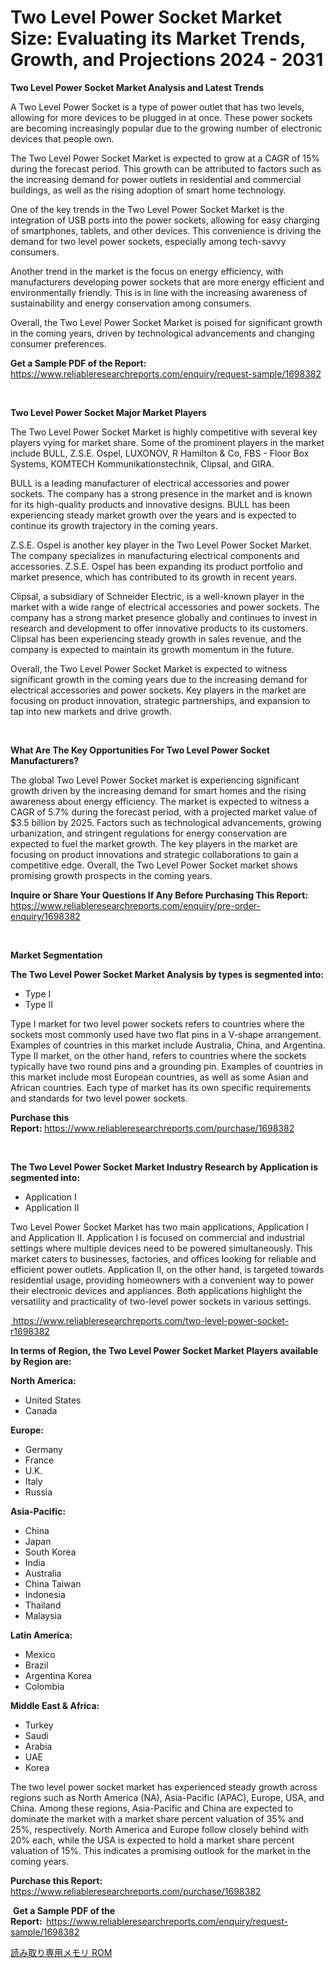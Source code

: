 <p><h1>Two Level Power Socket Market Size: Evaluating its Market Trends, Growth, and Projections 2024 - 2031</h1></p><p><strong>Two Level Power Socket Market Analysis and Latest Trends</strong></p>
<p><p>A Two Level Power Socket is a type of power outlet that has two levels, allowing for more devices to be plugged in at once. These power sockets are becoming increasingly popular due to the growing number of electronic devices that people own.</p><p>The Two Level Power Socket Market is expected to grow at a CAGR of 15% during the forecast period. This growth can be attributed to factors such as the increasing demand for power outlets in residential and commercial buildings, as well as the rising adoption of smart home technology.</p><p>One of the key trends in the Two Level Power Socket Market is the integration of USB ports into the power sockets, allowing for easy charging of smartphones, tablets, and other devices. This convenience is driving the demand for two level power sockets, especially among tech-savvy consumers.</p><p>Another trend in the market is the focus on energy efficiency, with manufacturers developing power sockets that are more energy efficient and environmentally friendly. This is in line with the increasing awareness of sustainability and energy conservation among consumers.</p><p>Overall, the Two Level Power Socket Market is poised for significant growth in the coming years, driven by technological advancements and changing consumer preferences.</p></p>
<p><strong>Get a Sample PDF of the Report:&nbsp;</strong> <a href="https://www.reliableresearchreports.com/enquiry/request-sample/1698382">https://www.reliableresearchreports.com/enquiry/request-sample/1698382</a></p>
<p>&nbsp;</p>
<p><strong>Two Level Power Socket Major Market Players</strong></p>
<p><p>The Two Level Power Socket Market is highly competitive with several key players vying for market share. Some of the prominent players in the market include BULL, Z.S.E. Ospel, LUXONOV, R Hamilton & Co, FBS - Floor Box Systems, KOMTECH Kommunikationstechnik, Clipsal, and GIRA.</p><p>BULL is a leading manufacturer of electrical accessories and power sockets. The company has a strong presence in the market and is known for its high-quality products and innovative designs. BULL has been experiencing steady market growth over the years and is expected to continue its growth trajectory in the coming years.</p><p>Z.S.E. Ospel is another key player in the Two Level Power Socket Market. The company specializes in manufacturing electrical components and accessories. Z.S.E. Ospel has been expanding its product portfolio and market presence, which has contributed to its growth in recent years.</p><p>Clipsal, a subsidiary of Schneider Electric, is a well-known player in the market with a wide range of electrical accessories and power sockets. The company has a strong market presence globally and continues to invest in research and development to offer innovative products to its customers. Clipsal has been experiencing steady growth in sales revenue, and the company is expected to maintain its growth momentum in the future.</p><p>Overall, the Two Level Power Socket Market is expected to witness significant growth in the coming years due to the increasing demand for electrical accessories and power sockets. Key players in the market are focusing on product innovation, strategic partnerships, and expansion to tap into new markets and drive growth.</p></p>
<p>&nbsp;</p>
<p><strong>What Are The Key Opportunities For Two Level Power Socket Manufacturers?</strong></p>
<p><p>The global Two Level Power Socket market is experiencing significant growth driven by the increasing demand for smart homes and the rising awareness about energy efficiency. The market is expected to witness a CAGR of 5.7% during the forecast period, with a projected market value of $3.5 billion by 2025. Factors such as technological advancements, growing urbanization, and stringent regulations for energy conservation are expected to fuel the market growth. The key players in the market are focusing on product innovations and strategic collaborations to gain a competitive edge. Overall, the Two Level Power Socket market shows promising growth prospects in the coming years.</p></p>
<p><strong>Inquire or Share Your Questions If Any Before Purchasing This Report:</strong> <a href="https://www.reliableresearchreports.com/enquiry/pre-order-enquiry/1698382">https://www.reliableresearchreports.com/enquiry/pre-order-enquiry/1698382</a></p>
<p>&nbsp;</p>
<p><strong>Market Segmentation</strong></p>
<p><strong>The Two Level Power Socket Market Analysis by types is segmented into:</strong></p>
<p><ul><li>Type I</li><li>Type II</li></ul></p>
<p><p>Type I market for two level power sockets refers to countries where the sockets most commonly used have two flat pins in a V-shape arrangement. Examples of countries in this market include Australia, China, and Argentina. Type II market, on the other hand, refers to countries where the sockets typically have two round pins and a grounding pin. Examples of countries in this market include most European countries, as well as some Asian and African countries. Each type of market has its own specific requirements and standards for two level power sockets.</p></p>
<p><strong>Purchase this Report:&nbsp;</strong><a href="https://www.reliableresearchreports.com/purchase/1698382">https://www.reliableresearchreports.com/purchase/1698382</a></p>
<p>&nbsp;</p>
<p><strong>The Two Level Power Socket Market Industry Research by Application is segmented into:</strong></p>
<p><ul><li>Application I</li><li>Application II</li></ul></p>
<p><p>Two Level Power Socket Market has two main applications, Application I and Application II. Application I is focused on commercial and industrial settings where multiple devices need to be powered simultaneously. This market caters to businesses, factories, and offices looking for reliable and efficient power outlets. Application II, on the other hand, is targeted towards residential usage, providing homeowners with a convenient way to power their electronic devices and appliances. Both applications highlight the versatility and practicality of two-level power sockets in various settings.</p></p>
<p><a href="https://www.reliableresearchreports.com/two-level-power-socket-r1698382">&nbsp;https://www.reliableresearchreports.com/two-level-power-socket-r1698382</a></p>
<p><strong>In terms of Region, the Two Level Power Socket Market Players available by Region are:</strong></p>
<p>
    <p> <strong> North America: </strong>
        <ul>
            <li>United States</li>
            <li>Canada</li>
        </ul>
        </p> 
    <p> <strong> Europe: </strong>
        <ul>
            <li>Germany</li>
            <li>France</li>
            <li>U.K.</li>
            <li>Italy</li>
            <li>Russia</li>
        </ul>
        </p> 
    <p> <strong> Asia-Pacific: </strong>
        <ul>
            <li>China</li>
            <li>Japan</li>
            <li>South Korea</li>
            <li>India</li>
            <li>Australia</li>
            <li>China Taiwan</li>
            <li>Indonesia</li>
            <li>Thailand</li>
            <li>Malaysia</li>
        </ul>
        </p> 
    <p> <strong> Latin America: </strong>
        <ul>
            <li>Mexico</li>
            <li>Brazil</li>
            <li>Argentina Korea</li>
            <li>Colombia</li>
        </ul>
        </p> 
    <p> <strong> Middle East & Africa: </strong>
        <ul>
            <li>Turkey</li>
            <li>Saudi</li>
            <li>Arabia</li>
            <li>UAE</li>
            <li>Korea</li>
        </ul>
    </p>
    </p>
<p><p>The two level power socket market has experienced steady growth across regions such as North America (NA), Asia-Pacific (APAC), Europe, USA, and China. Among these regions, Asia-Pacific and China are expected to dominate the market with a market share percent valuation of 35% and 25%, respectively. North America and Europe follow closely behind with 20% each, while the USA is expected to hold a market share percent valuation of 15%. This indicates a promising outlook for the market in the coming years.</p></p>
<p><strong>Purchase this Report: </strong><a href="https://www.reliableresearchreports.com/purchase/1698382">https://www.reliableresearchreports.com/purchase/1698382</a></p>
<p>&nbsp;<strong>Get a Sample PDF of the Report:&nbsp;&nbsp;</strong><a href="https://www.reliableresearchreports.com/enquiry/request-sample/1698382">https://www.reliableresearchreports.com/enquiry/request-sample/1698382</a></p>
<p><strong></strong></p>
<p><p><a href="https://github.com/DwightHuels1/Market-Research-Report-List-1/blob/main/4501117123660.md">読み取り専用メモリ ROM</a></p></p>